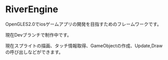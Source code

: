 # RiverEngine

OpenGLES2.0でiosゲームアプリの開発を目指すためのフレームワークです。

現在Devブランチで制作中です。

現在スプライトの描画、タッチ情報取得、GameObjectの作成、Update,Drawの呼び出しなどができます。
